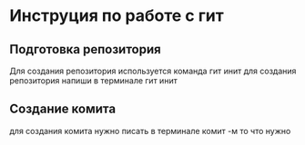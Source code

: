 # Инструция по работе с гит

## Подготовка репозитория
Для создания репозитория используется команда гит инит
для создания репозитория напиши в терминале гит инит

## Создание комита
для создания комита нужно
писать в терминале комит -м то что нужно 
